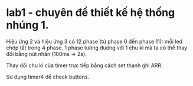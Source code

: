 # lab1 - chuyên đề thiết kế hệ thống nhúng 1.

Hiệu ứng 2 và hiệu ứng 3 có 12 phase (từ phase 0 đến phase 11): mỗi led chớp tắt trong 4 phase. 1 phase tương đương với 1 chu kì mà ta có thể thay đổi bằng nút nhấn (100ms -> 2s).

Thay đổi chu kì của timer trực tiếp bằng cách set thanh ghi ARR.

Sử dụng timer4 để check buttons.
